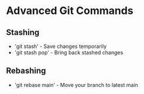 # Advanced Git Commands

## Stashing
- 'git stash' - Save changes temporarily
- 'git stash pop' - Bring back stashed changes

## Rebashing
- 'git rebase main' - Move your branch to latest main